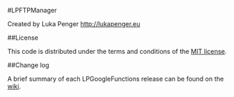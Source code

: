 #LPFTPManager

Created by Luka Penger
http://lukapenger.eu

##License

This code is distributed under the terms and conditions of the [MIT license](https://github.com/luka1995/LPFTPManager/blob/master/LICENSE).

##Change log

A brief summary of each LPGoogleFunctions release can be found on the [wiki](https://github.com/luka1995/LPFTPManager/wiki/Change-log).